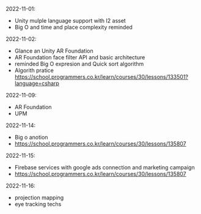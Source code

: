 
2022-11-01:
- Unity mulple language support with I2 asset
- Big O and time and place complexity reminded 

2022-11-02:
- Glance an Unity AR Foundation 
- AR Foundation face filter API and basic architecture
- reminded Big O expresion and Quick sort algorithm  
- Algorith pratice https://school.programmers.co.kr/learn/courses/30/lessons/133501?language=csharp

2022-11-09:

- AR Foundation 
- UPM

2022-11-14:

- Big o anotion
- https://school.programmers.co.kr/learn/courses/30/lessons/135807

2022-11-15:

- Firebase services with google ads connection and marketing campaign 
- https://school.programmers.co.kr/learn/courses/30/lessons/135807


2022-11-16:

- projection mapping 
- eye tracking techs
